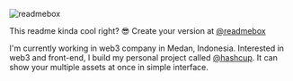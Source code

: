 ![readmebox](https://github.com/salluthdev/salluthdev/assets/83701344/5f518389-7312-41f7-b833-9bbdbdee11c9)

This readme kinda cool right? 😎 Create your version at [@readmebox](https://readmebox.com/)

I'm currently working in web3 company in Medan, Indonesia. Interested in web3 and front-end, I build my personal project called [@hashcup](https://www.hashcup.io/). It can show your multiple assets at once in simple interface.
